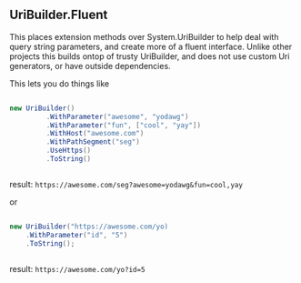 ## UriBuilder.Fluent

This places extension methods over System.UriBuilder to help deal with query string parameters, and create more of a fluent interface. Unlike other projects this builds ontop of trusty UriBuilder, and does not use custom Uri generators, or have outside dependencies.

This lets you do things like


```csharp

new UriBuilder()
         .WithParameter("awesome", "yodawg")
         .WithParameter("fun", ["cool", "yay"])
         .WithHost("awesome.com")
         .WithPathSegment("seg")
         .UseHttps()
         .ToString()



```
result: `https://awesome.com/seg?awesome=yodawg&fun=cool,yay`

or 

```csharp

new UriBuilder("https://awesome.com/yo)
    .WithParameter("id", "5")
    .ToString();



```
result: `https://awesome.com/yo?id=5`